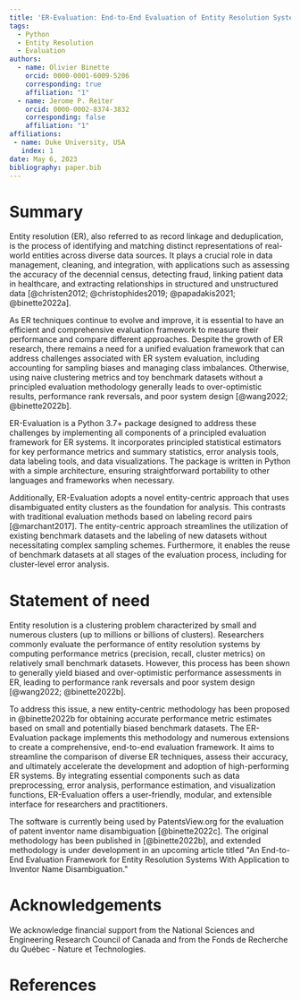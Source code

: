 ```yaml
---
title: 'ER-Evaluation: End-to-End Evaluation of Entity Resolution Systems'
tags:
  - Python
  - Entity Resolution
  - Evaluation
authors:
  - name: Olivier Binette
    orcid: 0000-0001-6009-5206
    corresponding: true
    affiliation: "1"
  - name: Jerome P. Reiter
    orcid: 0000-0002-8374-3832
    corresponding: false
    affiliation: "1"
affiliations:
 - name: Duke University, USA
   index: 1
date: May 6, 2023
bibliography: paper.bib
---
```


# Summary

Entity resolution (ER), also referred to as record linkage and deduplication, is the process of identifying and matching distinct representations of real-world entities across diverse data sources. It plays a crucial role in data management, cleaning, and integration, with applications such as assessing the accuracy of the decennial census, detecting fraud, linking patient data in healthcare, and extracting relationships in structured and unstructured data [@christen2012; @christophides2019; @papadakis2021; @binette2022a].

As ER techniques continue to evolve and improve, it is essential to have an efficient and comprehensive evaluation framework to measure their performance and compare different approaches. Despite the growth of ER research, there remains a need for a unified evaluation framework that can address challenges associated with ER system evaluation, including accounting for sampling biases and managing class imbalances. Otherwise, using naive clustering metrics and toy benchmark datasets without a principled evaluation methodology generally leads to over-optimistic results, performance rank reversals, and poor system design [@wang2022; @binette2022b].

ER-Evaluation is a Python 3.7+ package designed to address these challenges by implementing all components of a principled evaluation framework for ER systems. It incorporates principled statistical estimators for key performance metrics and summary statistics, error analysis tools, data labeling tools, and data visualizations. The package is written in Python with a simple architecture, ensuring straightforward portability to other languages and frameworks when necessary.

Additionally, ER-Evaluation adopts a novel entity-centric approach that uses disambiguated entity clusters as the foundation for analysis. This contrasts with traditional evaluation methods based on labeling record pairs [@marchant2017]. The entity-centric approach streamlines the utilization of existing benchmark datasets and the labeling of new datasets without necessitating complex sampling schemes. Furthermore, it enables the reuse of benchmark datasets at all stages of the evaluation process, including for cluster-level error analysis.

# Statement of need

Entity resolution is a clustering problem characterized by small and numerous clusters (up to millions or billions of clusters). Researchers commonly evaluate the performance of entity resolution systems by computing performance metrics (precision, recall, cluster metrics) on relatively small benchmark datasets. However, this process has been shown to generally yield biased and over-optimistic performance assessments in ER, leading to performance rank reversals and poor system design [@wang2022; @binette2022b].

To address this issue, a new entity-centric methodology has been proposed in @binette2022b for obtaining accurate performance metric estimates based on small and potentially biased benchmark datasets. The ER-Evaluation package implements this methodology and numerous extensions to create a comprehensive, end-to-end evaluation framework. It aims to streamline the comparison of diverse ER techniques, assess their accuracy, and ultimately accelerate the development and adoption of high-performing ER systems. By integrating essential components such as data preprocessing, error analysis, performance estimation, and visualization functions, ER-Evaluation offers a user-friendly, modular, and extensible interface for researchers and practitioners.

The software is currently being used by PatentsView.org for the evaluation of patent inventor name disambiguation [@binette2022c]. The original methodology has been published in [@binette2022b], and extended methodology is under development in an upcoming article titled "An End-to-End Evaluation Framework for Entity Resolution Systems With Application to Inventor Name Disambiguation."

# Acknowledgements

We acknowledge financial support from the National Sciences and Engineering Research Council of Canada and from the Fonds de Recherche du Québec - Nature et Technologies.

# References
